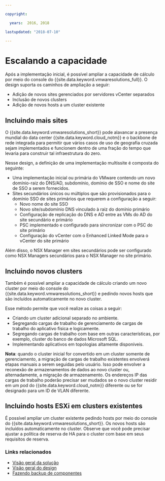 ```yaml
---

copyright:

  years:  2016, 2018

lastupdated: "2018-07-10"

---
```


# Escalando a capacidade

Após a implementação inicial, é possível ampliar a capacidade de cálculo por meio do console do {{site.data.keyword.vmwaresolutions_full}}. O design suporta os caminhos de ampliação a seguir:
* Adição de novos sites gerenciados por servidores vCenter separados
* Inclusão de novos clusters
* Adição de novos hosts a um cluster existente

## Incluindo mais sites

O {{site.data.keyword.vmwaresolutions_short}} pode alavancar a presença mundial do data center {{site.data.keyword.cloud_notm}} e o backbone de rede integrada para permitir que vários casos de uso de geografia cruzada sejam implementados e funcionem dentro de uma fração do tempo que levaria para construir tal infraestrutura do zero.

Nesse design, a definição de uma implementação multissite é composta do seguinte:
* Uma implementação inicial ou primária do VMware contendo um novo domínio-raiz do DNS/AD, subdomínio, domínio de SSO e nome do site de SSO a serem fornecidos.
* Sites secundários únicos ou múltiplos que são provisionados para o domínio SSO de sites primários que requerem a configuração a seguir:
   * Novo nome do site SSO
   * Novo site/subdomínio DNS vinculado à raiz do domínio primário
   * Configuração de replicação do DNS e AD entre as VMs do AD do site secundário e primário
   * PSC implementado e configurado para sincronizar com o PSC do site primário
   * Configuração do vCenter com o Enhanced Linked Mode para o vCenter do site primário

Além disso, o NSX Manager em sites secundários pode ser configurado como NSX Managers secundários para o NSX Manager no site primário.

## Incluindo novos clusters

Também é possível ampliar a capacidade de cálculo criando um novo cluster por meio do console do {{site.data.keyword.vmwaresolutions_short}} e pedindo novos hosts que são incluídos automaticamente no novo cluster.

Esse método permite que você realize as coisas a seguir:
* Criando um cluster adicional separado no ambiente.
* Segregando cargas de trabalho de gerenciamento de cargas de trabalho do aplicativo física e logicamente.
* Segregando cargas de trabalho com base em outras características, por exemplo, cluster do banco de dados Microsoft SQL.
* Implementando aplicativos em topologias altamente disponíveis.

**Nota**: quando o cluster inicial for convertido em um cluster somente de gerenciamento, a migração de cargas de trabalho existentes envolverá etapas manuais a serem seguidas pelo usuário. Isso pode envolver a reconexão de armazenamentos de dados ao novo cluster ou, alternadamente, a migração de armazenamento. Os endereços IP das cargas de trabalho poderão precisar ser mudados se o novo cluster residir em um pod do {{site.data.keyword.cloud_notm}} diferente ou se for designado para um ID de VLAN diferente.

## Incluindo hosts ESXi em clusters existentes

É possível ampliar um cluster existente pedindo hosts por meio do console do {{site.data.keyword.vmwaresolutions_short}}.  Os novos hosts são incluídos automaticamente no cluster. Observe que você pode precisar ajustar a política de reserva de HA para o cluster com base em seus requisitos de reserva.

### Links relacionados

* [ Visão geral da solução ](solution_overview.html)
* [ Visão geral do design ](design_overview.html)
* [ Fazendo backup de componentes ](solution_backingup.html)
